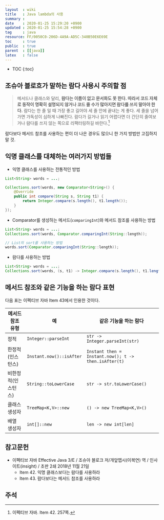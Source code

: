 ```yaml
---
layout  : wiki
title   : Java lambda의 사용
summary : 
date    : 2020-01-25 15:29:20 +0900
updated : 2020-01-25 15:54:28 +0900
tag     : java
resource: FF/0050C0-206D-4A9A-AD5C-340B50E6E69E
toc     : true
public  : true
parent  : [[java]]
latex   : false
---
```

* TOC
{:toc}

## 조슈아 블로흐가 말하는 람다 사용시 주의할 점

> 메서드나 클래스와 달리, **람다는 이름이 없고 문서화도 못 한다. 따라서 코드 자체로 동작이 명확히 설명되지 않거나 코드 줄 수가 많아지면 람다를 쓰지 말아야 한다.** 람다는 한 줄 일 때 가장 좋고 길어야 세 줄 안에 끝내는 게 좋다. 세 줄을 넘어가면 가독성이 심하게 나빠진다. 람다가 길거나 읽기 어렵다면 더 간단히 줄여보거나 람다를 쓰지 않는 쪽으로 리팩터링하길 바란다.[^effective-42-257]

람다보다 메서드 참조를 사용하는 편이 더 나은 경우도 많으니 한 가지 방법만 고집하지 말 것.

## 익명 클래스를 대체하는 여러가지 방법들

* 익명 클래스를 사용하는 전통적인 방법

```java
List<String> words = ...;

Collections.sort(words, new Comparator<String>() {
    @Override
    public int compare(String s, String t1) {
        return Integer.compare(s.length(), t1.length());
    }
});
```

* Comparator를 생성하는 메서드(`comparingInt`)와 메서드 참조를 사용하는 방법

```java
List<String> words = ...;
Collections.sort(words, Comparator.comparingInt(String::length));

// List의 sort를 사용하는 방법
words.sort(Comparator.comparingInt(String::length));
```

* 람다를 사용하는 방법

```java
List<String> words = ...;
Collections.sort(words, (s, t1) -> Integer.compare(s.length(), t1.length()));
```

## 메서드 참조와 같은 기능을 하는 람다 표현

다음 표는 이펙티브 자바 Item 43에서 인용한 것이다.

| 메서드 참조 유형   | 예                       | 같은 기능을 하는 람다                                |
|--------------------|--------------------------|------------------------------------------------------|
| 정적               | `Integer::parseInt`      | `str -> Integer.parseInt(str)`                       |
| 한정적(인스턴스)   | `Instant.now()::isAfter` | `Instant then = Instant.now(); t -> then.isAfter(t)` |
| 비한정적(인스턴스) | `String::toLowerCase`    | `str -> str.toLowerCase()`                           |
| 클래스 생성자      | `TreeMap<K,V>::new`      | `() -> new TreeMap<K,V>()`                           |
| 배열 생성자        | `int[]::new`             | `len -> new int[len]`                                |



## 참고문헌

* 이펙티브 자바 Effective Java 3/E / 조슈아 블로크 저/개앞맵시(이복연) 역 / 인사이트(insight) / 초판 2쇄 2018년 11월 21일
    * Item 42. 익명 클래스보다는 람다를 사용하라
    * Item 43. 람다보다는 메서드 참조를 사용하라

## 주석

[^effective-42-257]: 이펙티브 자바. Item 42. 257쪽.

